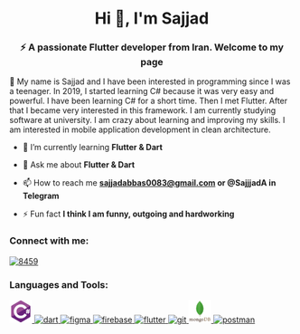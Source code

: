 <h1 align="center">Hi 👋, I'm Sajjad</h1>
<h3 align="center">⚡ A passionate Flutter developer from Iran. Welcome to my page</h3>

💫 My name is Sajjad and I have been interested in programming since I was a teenager. In 2019, I started learning C# because it was very easy and powerful. I have been learning C# for a short time. Then I met Flutter. After that I became very interested in this framework. I am currently studying software at university. I am crazy about learning and improving my skills. I am interested in mobile application development in clean architecture.

- 🌱 I’m currently learning **Flutter & Dart**

- 💬 Ask me about **Flutter & Dart**

- 📫 How to reach me **sajjadabbas0083@gmail.com or @SajjjadA in Telegram**

- ⚡ Fun fact **I think I am funny, outgoing and hardworking**

<h3 align="left">Connect with me:</h3>
<p align="left">
<a href="https://discord.gg/8459" target="blank"><img align="center" src="https://raw.githubusercontent.com/rahuldkjain/github-profile-readme-generator/master/src/images/icons/Social/discord.svg" alt="8459" height="30" width="40" /></a>
</p>

<h3 align="left">Languages and Tools:</h3>
<p align="left"> <a href="https://www.w3schools.com/cs/" target="_blank" rel="noreferrer"> <img src="https://raw.githubusercontent.com/devicons/devicon/master/icons/csharp/csharp-original.svg" alt="csharp" width="40" height="40"/> </a> <a href="https://dart.dev" target="_blank" rel="noreferrer"> <img src="https://www.vectorlogo.zone/logos/dartlang/dartlang-icon.svg" alt="dart" width="40" height="40"/> </a> <a href="https://www.figma.com/" target="_blank" rel="noreferrer"> <img src="https://www.vectorlogo.zone/logos/figma/figma-icon.svg" alt="figma" width="40" height="40"/> </a> <a href="https://firebase.google.com/" target="_blank" rel="noreferrer"> <img src="https://www.vectorlogo.zone/logos/firebase/firebase-icon.svg" alt="firebase" width="40" height="40"/> </a> <a href="https://flutter.dev" target="_blank" rel="noreferrer"> <img src="https://www.vectorlogo.zone/logos/flutterio/flutterio-icon.svg" alt="flutter" width="40" height="40"/> </a> <a href="https://git-scm.com/" target="_blank" rel="noreferrer"> <img src="https://www.vectorlogo.zone/logos/git-scm/git-scm-icon.svg" alt="git" width="40" height="40"/> </a> <a href="https://www.mongodb.com/" target="_blank" rel="noreferrer"> <img src="https://raw.githubusercontent.com/devicons/devicon/master/icons/mongodb/mongodb-original-wordmark.svg" alt="mongodb" width="40" height="40"/> </a> <a href="https://postman.com" target="_blank" rel="noreferrer"> <img src="https://www.vectorlogo.zone/logos/getpostman/getpostman-icon.svg" alt="postman" width="40" height="40"/> </a> </p>

